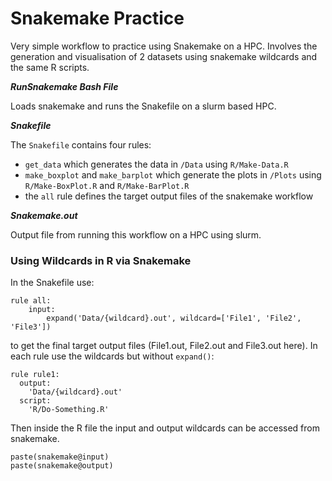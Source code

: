 # Snakemake Practice
Very simple workflow to practice using Snakemake on a HPC. Involves the generation and visualisation of 2 datasets using snakemake wildcards and the same R scripts.

***RunSnakemake Bash File***

Loads snakemake and runs the Snakefile on a slurm based HPC.

***Snakefile***

The `Snakefile` contains four rules: 
- `get_data` which generates the data in `/Data` using `R/Make-Data.R`
- `make_boxplot` and `make_barplot` which generate the plots in `/Plots` using `R/Make-BoxPlot.R` and `R/Make-BarPlot.R`
- the `all` rule defines the target output files of the snakemake workflow

***Snakemake.out***

Output file from running this workflow on a HPC using slurm.

### Using Wildcards in R via Snakemake

In the Snakefile use:
```
rule all:
    input:
        expand('Data/{wildcard}.out', wildcard=['File1', 'File2', 'File3'])
```
to get the final target output files (File1.out, File2.out and File3.out here). In each rule use the wildcards but without `expand()`:
```
rule rule1:
  output:
    'Data/{wildcard}.out'
  script:
    'R/Do-Something.R'
```
Then inside the R file the input and output wildcards can be accessed from snakemake.
```
paste(snakemake@input)
paste(snakemake@output)
```

